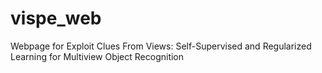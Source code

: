 # vispe_web
Webpage for Exploit Clues From Views: Self-Supervised and Regularized Learning for Multiview Object Recognition
